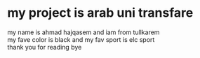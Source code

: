 # my project is arab uni transfare 
<p> my name is ahmad hajqasem and iam from tullkarem <br> my fave color is black and my fav sport is elc sport
<br>thank you for reading bye </p>
